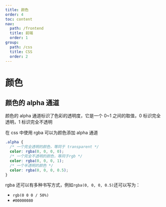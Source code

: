 ```yaml
---
title: 颜色
order: 4
toc: content
nav:
  path: /frontend
  title: 前端
  order: 1
group:
  path: /css
  title: CSS
  order: 2
---
```


# 颜色

## 颜色的 alpha 通道

颜色的 alpha 通道标识了色彩的透明度，它是一个 0~1 之间的取值，0 标识完全透明，1 标识完全不透明

在 css 中使用 rgba 可以为颜色添加 alpha 通道

```css
.alpha {
  /* 一个完全透明的颜色，等同于 transparent */
  color: rgba(0, 0, 0, 0);
  /* 一个完全不透明的颜色，等同于rgb */
  color: rgba(0, 0, 0, 1);
  /* 一个半透明的颜色 */
  color: rgba(0, 0, 0, 0.5);
}
```

rgba 还可以有多种书写方式，例如`rgba(0, 0, 0, 0.5)`还可以写为：

- `rgb(0 0 0 / 50%)`
- `#00000080`
